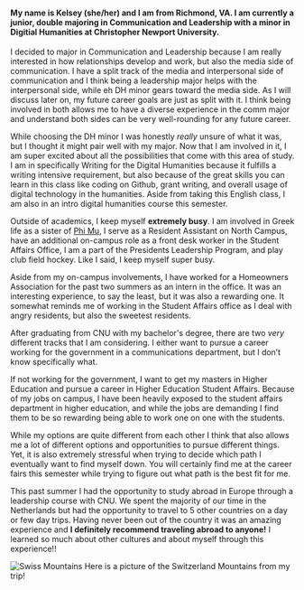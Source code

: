 
#### My name is Kelsey (she/her) and I am from Richmond, VA. I am currently a junior, double majoring in Communication and Leadership with a minor in Digitial Humanities at Christopher Newport University.

I decided to major in Communication and Leadership because I am really interested in how relationships develop and work, but also the media side of communication. I have a split track of the media and interpersonal side of communication and I think being a leadership major helps with the interpersonal side, while eh DH minor gears toward the media side. As I will discuss later on, my future career goals are just as split with it. I think being involved in both allows me to have a diverse experience in the comm major and understand both sides can be very well-rounding for any future career. 

While choosing the DH minor I was honestly _really_ unsure of what it was, but I thought it might pair well with my major. Now that I am involved in it, I am super excited about all the possibilities that come with this area of study. I am in specifically Writing for the Digital Humanities because it fulfills a writing intensive requirement, but also because of the great skills you can learn in this class like coding on Github, grant writing, and overall usage of digital technology in the humanities. Aside from taking this English class, I am also in an intro digital humanities course this semester.

Outside of academics, I keep myself **extremely busy**. I am involved in Greek life as a sister of [Phi Mu](https://phimu.org/), I serve as a Resident Assistant on North Campus, have an additional on-campus role as a front desk worker in the Student Affairs Office, I am a part of the Presidents Leadership Program, and play club field hockey. Like I said, I keep myself super busy.

Aside from my on-campus involvements, I have worked for a Homeowners Association for the past two summers as an intern in the office. It was an interesting experience, to say the least, but it was also a rewarding one. It somewhat reminds me of working in the Student Affairs office as I deal with angry residents, but also the sweetest residents. 

After graduating from CNU with my bachelor's degree, there are two _very_ different tracks that I am considering. I either want to pursue a career working for the government in a communications department, but I don’t know specifically what. 

If not working for the government, I want to get my masters in Higher Education and pursue a career in Higher Education Student Affairs. Because of my jobs on campus, I have been heavily exposed to the student affairs department in higher education, and while the jobs are demanding I find them to be so rewarding being able to work one on one with the students. 

While my options are quite different from each other I think that also allows me a lot of different options and opportunities to pursue different things. Yet, it is also extremely stressful when trying to decide which path I eventually want to find myself down. You will certainly find me at the career fairs this semester while trying to figure out what path is the best fit for me.

This past summer I had the opportunity to study abroad in Europe through a leadership course with CNU.  We spent the majority of our time in the Netherlands but had the opportunity to travel to 5 other countries on a day or few day trips. Having never been out of the country it was an amazing experience and **I definitely recommend traveling abroad to anyone!** I learned so much about other cultures and about myself through this experience!! 


![Swiss Mountains](https://kelseyhark.github.io/kelseyharkcnu/images/IMG_7235.jpeg)
Here is a picture of the Switzerland Mountains from my trip!
